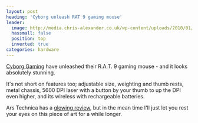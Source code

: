 ```yaml
---
layout: post
heading: 'Cyborg unleash RAT 9 gaming mouse'
leader:
  image: http://media.chris-alexander.co.uk/wp-content/uploads/2010/01/rat9.png
  hassmall: false
  position: top
  inverted: true
categories: hardware
---
```


[Cyborg Gaming](https://web.archive.org/web/20160823171115/http://www.cyborggaming.com/) have unleashed their R.A.T. 9 gaming mouse - and it looks absolutely stunning.

It's not short on features too; adjustable size, weighting and thumb rests, metal chassis, 5600 DPI laser with a button by your thumb to up the DPI even higher, and its wireless with rechargeable batteries.

Ars Technica has a [glowing review](http://arstechnica.com/gaming/news/2010/01/rat-9-mouse-long-on-features-michael-bay-good-looks.ars), but in the mean time I'll just let you rest your eyes on this piece of art for a while longer.
